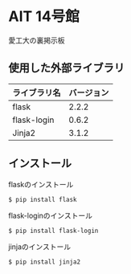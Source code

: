 # AIT 14号館 
愛工大の裏掲示板


## 使用した外部ライブラリ

|ライブラリ名|バージョン|
|--|--|
flask　|2.2.2  
flask-login|0.6.2
Jinja2|3.1.2


## インストール

flaskのインストール
``` 
$ pip install flask
```

flask-loginのインストール
``` 
$ pip install flask-login
```

jinjaのインストール
``` 
$ pip install jinja2
```
